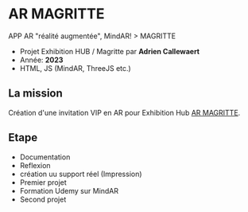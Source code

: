 # AR MAGRITTE 
APP AR "réalité augmentée", MindAR! > MAGRITTE

- Projet Exhibition HUB / Magritte par **Adrien Callewaert**
- Année: **2023**
- HTML, JS (MindAR, ThreeJS etc.)



## La mission 

Création d'une invitation VIP en AR pour Exhibition Hub [AR MAGRITTE](https://adriencallewaert.github.io/MAGRITTE_MINAR/). 


## Etape 

- Documentation 
- Reflexion
- création uu support réel (Impression)
- Premier projet
- Formation Udemy sur MindAR
- Second projet





